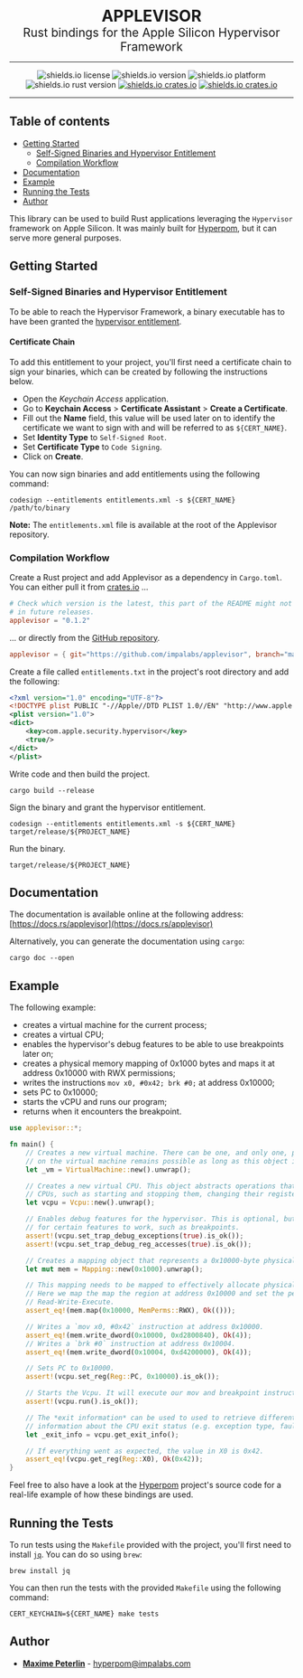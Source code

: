<p align="center">
  <b style="font-size: 2em">APPLEVISOR</b>
  <br/>
  <span style="font-size: 1.5em">Rust bindings for the Apple Silicon Hypervisor Framework</b>
</p>

<hr/>

<p align="center">
  <img src="https://img.shields.io/github/license/impalabs/applevisor?style=for-the-badge&color=ff9900" alt="shields.io license" />
  <img src="https://img.shields.io/github/v/release/impalabs/applevisor?style=for-the-badge&color=f38700" alt="shields.io version" />
  <img src="https://img.shields.io/badge/platform-MacOS%20on%20Apple%20Silicon-e77600?style=for-the-badge" alt="shields.io platform" />
  <br/>
  <img src="https://img.shields.io/badge/rust-nightly-da6500?style=for-the-badge" alt="shields.io rust version" />
  <a href="https://crates.io/crates/applevisor"><img src="https://img.shields.io/crates/v/applevisor?color=cd5300&style=for-the-badge" alt="shields.io crates.io" /></a>
  <a href="https://docs.rs/applevisor"><img src="https://img.shields.io/badge/docs.rs-rustdoc-bf4200?style=for-the-badge" alt="shields.io crates.io" /></a>
</p>

<hr/>

## Table of contents

 * [Getting Started](#getting-started)
   * [Self-Signed Binaries and Hypervisor Entitlement](#self-signed-binaries-and-hypervisor-entitlement)
   * [Compilation Workflow](#compilation-workflow)
 * [Documentation](#documentation)
 * [Example](#example)
 * [Running the Tests](#running-the-tests)
 * [Author](#author)


This library can be used to build Rust applications leveraging the `Hypervisor` framework on Apple Silicon. It was mainly built for [Hyperpom](https://github.com/impalabs/hyperpom), but it can serve more general purposes.

## Getting Started

### Self-Signed Binaries and Hypervisor Entitlement

To be able to reach the Hypervisor Framework, a binary executable has to have been granted the [hypervisor entitlement](https://developer.apple.com/documentation/bundleresources/entitlements/com_apple_security_hypervisor).

#### Certificate Chain

To add this entitlement to your project, you'll first need a certificate chain to sign your binaries, which can be created by following the instructions below.

 - Open the *Keychain Access* application.
 - Go to **Keychain Access** > **Certificate Assistant** > **Create a Certificate**.
 - Fill out the **Name** field, this value will be used later on to identify the certificate we want to sign with and will be referred to as `${CERT_NAME}`.
 - Set **Identity Type** to `Self-Signed Root`.
 - Set **Certificate Type** to `Code Signing`.
 - Click on **Create**.

You can now sign binaries and add entitlements using the following command:

```
codesign --entitlements entitlements.xml -s ${CERT_NAME} /path/to/binary
```

**Note:** The `entitlements.xml` file is available at the root of the Applevisor repository.

### Compilation Workflow

Create a Rust project and add Applevisor as a dependency in `Cargo.toml`. You can either pull it from [crates.io](https://crates.io/crates/applevisor) ...

```toml
# Check which version is the latest, this part of the README might not be updated
# in future releases.
applevisor = "0.1.2"
```

... or directly from the [GitHub repository](https://github.com/impalabs/applevisor).

```toml
applevisor = { git="https://github.com/impalabs/applevisor", branch="master" }
```

Create a file called `entitlements.txt` in the project's root directory and add the following:

```xml
<?xml version="1.0" encoding="UTF-8"?>
<!DOCTYPE plist PUBLIC "-//Apple//DTD PLIST 1.0//EN" "http://www.apple.com/DTDs/PropertyList-1.0.dtd">
<plist version="1.0">
<dict>
    <key>com.apple.security.hypervisor</key>
    <true/>
</dict>
</plist>
```

Write code and then build the project.

```
cargo build --release
```

Sign the binary and grant the hypervisor entitlement.

```
codesign --entitlements entitlements.xml -s ${CERT_NAME} target/release/${PROJECT_NAME}
```

Run the binary.

```
target/release/${PROJECT_NAME}
```

## Documentation

The documentation is available online at the following address: [https://docs.rs/applevisor](https://docs.rs/applevisor)

Alternatively, you can generate the documentation using `cargo`:

```
cargo doc --open
```

## Example

The following example:

 * creates a virtual machine for the current process;
 * creates a virtual CPU;
 * enables the hypervisor's debug features to be able to use breakpoints later on;
 * creates a physical memory mapping of 0x1000 bytes and maps it at address 0x10000 with RWX
   permissions;
 * writes the instructions `mov x0, #0x42; brk #0;` at address 0x10000;
 * sets PC to 0x10000;
 * starts the vCPU and runs our program;
 * returns when it encounters the breakpoint.

```rust
use applevisor::*;

fn main() {
    // Creates a new virtual machine. There can be one, and only one, per process. Operations
    // on the virtual machine remains possible as long as this object is valid.
    let _vm = VirtualMachine::new().unwrap();

    // Creates a new virtual CPU. This object abstracts operations that can be performed on
    // CPUs, such as starting and stopping them, changing their registers, etc.
    let vcpu = Vcpu::new().unwrap();

    // Enables debug features for the hypervisor. This is optional, but it might be required
    // for certain features to work, such as breakpoints.
    assert!(vcpu.set_trap_debug_exceptions(true).is_ok());
    assert!(vcpu.set_trap_debug_reg_accesses(true).is_ok());

    // Creates a mapping object that represents a 0x10000-byte physical memory range.
    let mut mem = Mapping::new(0x1000).unwrap();

    // This mapping needs to be mapped to effectively allocate physical memory for the guest.
    // Here we map the map the region at address 0x10000 and set the permissions to
    // Read-Write-Execute.
    assert_eq!(mem.map(0x10000, MemPerms::RWX), Ok(()));

    // Writes a `mov x0, #0x42` instruction at address 0x10000.
    assert_eq!(mem.write_dword(0x10000, 0xd2800840), Ok(4));
    // Writes a `brk #0` instruction at address 0x10004.
    assert_eq!(mem.write_dword(0x10004, 0xd4200000), Ok(4));

    // Sets PC to 0x10000.
    assert!(vcpu.set_reg(Reg::PC, 0x10000).is_ok());

    // Starts the Vcpu. It will execute our mov and breakpoint instructions before stopping.
    assert!(vcpu.run().is_ok());

    // The *exit information* can be used to used to retrieve different pieces of
    // information about the CPU exit status (e.g. exception type, fault address, etc.).
    let _exit_info = vcpu.get_exit_info();

    // If everything went as expected, the value in X0 is 0x42.
    assert_eq!(vcpu.get_reg(Reg::X0), Ok(0x42));
}
```

Feel free to also have a look at the [Hyperpom](https://github.com/impalabs/hyperpom) project's source code for a real-life example of how these bindings are used.

## Running the Tests

To run tests using the `Makefile` provided with the project, you'll first need to install [`jq`](https://stedolan.github.io/jq/download/). You can do so using `brew`:

```
brew install jq
```

You can then run the tests with the provided `Makefile` using the following command:

```
CERT_KEYCHAIN=${CERT_NAME} make tests
```

## Author

* [**Maxime Peterlin**](https://twitter.com/lyte__) - hyperpom@impalabs.com
